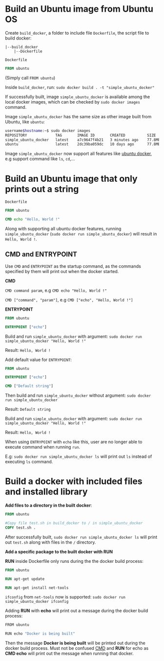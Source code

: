# Build an Ubuntu image from Ubuntu OS

Create ``build_docker``, a folder to include file ``Dockerfile``, the script file to build docker:

```
|--build_docker
	|--Dockerfile
```

``Dockerfile``

```dockerfile
FROM ubuntu
```

(Simply call ``FROM ubuntu``)

Inside ``build_docker``, run: ``sudo docker build . -t "simple_ubuntu_docker"``

If successfully built, image ``simple_ubuntu_docker`` is available among the local docker images, which can be checked by ``sudo docker images`` command.

Image ``simple_ubuntu_docker`` has the same size as other image built from Ubuntu, like ``ubuntu``:

```sh
username$hostname:~$ sudo docker images
REPOSITORY             TAG       IMAGE ID       CREATED          SIZE
simple_ubuntu_docker   latest    a7c9647f4b21   3 minutes ago    77.8MB
ubuntu                 latest    2dc39ba059dc   10 days ago      77.8MB
```

Image ``simple_ubuntu_docker`` now support all features like [ubuntu docker](ubuntu%20docker.md), e.g support command like ``ls``, ``cd``,...

# Build an Ubuntu image that only prints out a string

``Dockerfile``

```dockerfile
FROM ubuntu

CMD echo "Hello, World !"
```

Along with supporting all ubuntu docker features, running ``simple_ubuntu_docker`` (``sudo docker run simple_ubuntu_docker``) will result in ``Hello, World !``.

## CMD and ENTRYPOINT

Use ``CMD`` and ``ENTRYPOINT`` as the startup command, as the commands specified by them will print out when the docker started.

**CMD**

``CMD command param``, e.g ``CMD echo "Hello, World !"``

``CMD ["command", "param"]``, e.g ``CMD ["echo", "Hello, World !"]``

**ENTRYPOINT**

```dockerfile
FROM ubuntu

ENTRYPOINT ["echo"]
```

Build and run ``simple_ubuntu_docker`` with argument: ``sudo docker run simple_ubuntu_docker "Hello, World !"``

Result: ``Hello, World !``

Add default value for ``ENTRYPOINT``:

```dockerfile
FROM ubuntu

ENTRYPOINT ["echo"]

CMD ["Default string"]
```

Then build and run ``simple_ubuntu_docker`` without argument: ``sudo docker run simple_ubuntu_docker``

Result: ``Default string``

Build and run ``simple_ubuntu_docker`` with argument: ``sudo docker run simple_ubuntu_docker "Hello, World !"``

Result: ``Hello, World !``

When using ``ENTRYPOINT`` with ``echo`` like this, user are no longer able to execute command when running ``run``.

E.g: ``sudo docker run simple_ubuntu_docker ls`` will print out ``ls`` instead of executing ``ls`` command.

# Build a docker with included files and installed library

**Add files to a directory in the built docker**:

```dockerfile
FROM ubuntu

#Copy file test.sh in build_docker to / in simple_ubuntu_docker
COPY test.sh .
```

After successfully built, ``sudo docker run simple_ubuntu_docker ls`` will print out ``test.sh`` along with files in the ``/`` directory.

**Add a specific package to the built docker with RUN** 

**RUN** inside Dockerfile only runs during the the docker build process:

```dockerfile
FROM ubuntu

RUN apt-get update

RUN apt-get install net-tools
```

``ifconfig`` from ``net-tools`` now is supported: ``sudo docker run simple_ubuntu_docker ifconfig``

Adding **RUN** with **echo** will print out a message during the docker build process:

```c
FROM ubuntu

RUN echo "Docker is being built"
```
Then the message **Docker is being built** will be printed out during the docker build process. Must not be confused [CMD](#build-an-ubuntu-image-that-only-prints-out-a-string) and **RUN** for echo as **CMD echo** will print out the message when running that docker.
